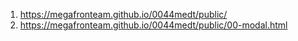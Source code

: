 1. <https://megafronteam.github.io/0044medt/public/>
2. <https://megafronteam.github.io/0044medt/public/00-modal.html>